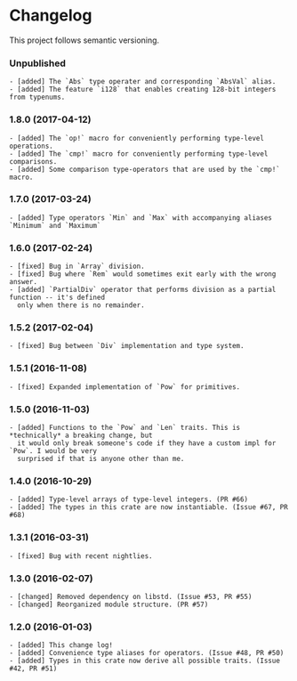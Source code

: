 # Changelog

This project follows semantic versioning.
### Unpublished
    - [added] The `Abs` type operater and corresponding `AbsVal` alias.
    - [added] The feature `i128` that enables creating 128-bit integers from typenums.

### 1.8.0 (2017-04-12)
    - [added] The `op!` macro for conveniently performing type-level operations.
    - [added] The `cmp!` macro for conveniently performing type-level comparisons.
    - [added] Some comparison type-operators that are used by the `cmp!` macro.

### 1.7.0 (2017-03-24)
    - [added] Type operators `Min` and `Max` with accompanying aliases `Minimum` and `Maximum`

### 1.6.0 (2017-02-24)
    - [fixed] Bug in `Array` division.
    - [fixed] Bug where `Rem` would sometimes exit early with the wrong answer.
    - [added] `PartialDiv` operator that performs division as a partial function -- it's defined
      only when there is no remainder.

### 1.5.2 (2017-02-04)
    - [fixed] Bug between `Div` implementation and type system.

### 1.5.1 (2016-11-08)
    - [fixed] Expanded implementation of `Pow` for primitives.

### 1.5.0 (2016-11-03)
    - [added] Functions to the `Pow` and `Len` traits. This is *technically* a breaking change, but
      it would only break someone's code if they have a custom impl for `Pow`. I would be very
      surprised if that is anyone other than me.

### 1.4.0 (2016-10-29)
    - [added] Type-level arrays of type-level integers. (PR #66)
    - [added] The types in this crate are now instantiable. (Issue #67, PR #68)

### 1.3.1 (2016-03-31)
    - [fixed] Bug with recent nightlies.

### 1.3.0 (2016-02-07)
    - [changed] Removed dependency on libstd. (Issue #53, PR #55)
    - [changed] Reorganized module structure. (PR #57)

### 1.2.0 (2016-01-03)
    - [added] This change log!
    - [added] Convenience type aliases for operators. (Issue #48, PR #50)
    - [added] Types in this crate now derive all possible traits. (Issue #42, PR #51)

